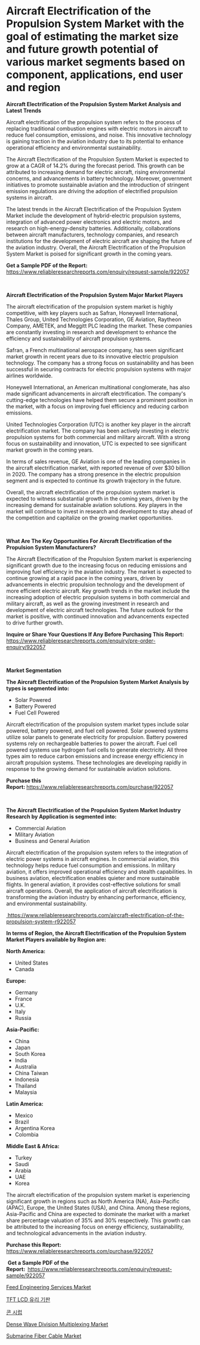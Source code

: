 <p><h1>Aircraft Electrification of the Propulsion System Market with the goal of estimating the market size and future growth potential of various market segments based on component, applications, end user and region</h1></p><p><strong>Aircraft Electrification of the Propulsion System Market Analysis and Latest Trends</strong></p>
<p><p>Aircraft electrification of the propulsion system refers to the process of replacing traditional combustion engines with electric motors in aircraft to reduce fuel consumption, emissions, and noise. This innovative technology is gaining traction in the aviation industry due to its potential to enhance operational efficiency and environmental sustainability.</p><p>The Aircraft Electrification of the Propulsion System Market is expected to grow at a CAGR of 14.2% during the forecast period. This growth can be attributed to increasing demand for electric aircraft, rising environmental concerns, and advancements in battery technology. Moreover, government initiatives to promote sustainable aviation and the introduction of stringent emission regulations are driving the adoption of electrified propulsion systems in aircraft.</p><p>The latest trends in the Aircraft Electrification of the Propulsion System Market include the development of hybrid-electric propulsion systems, integration of advanced power electronics and electric motors, and research on high-energy-density batteries. Additionally, collaborations between aircraft manufacturers, technology companies, and research institutions for the development of electric aircraft are shaping the future of the aviation industry. Overall, the Aircraft Electrification of the Propulsion System Market is poised for significant growth in the coming years.</p></p>
<p><strong>Get a Sample PDF of the Report:&nbsp;</strong> <a href="https://www.reliableresearchreports.com/enquiry/request-sample/922057">https://www.reliableresearchreports.com/enquiry/request-sample/922057</a></p>
<p>&nbsp;</p>
<p><strong>Aircraft Electrification of the Propulsion System Major Market Players</strong></p>
<p><p>The aircraft electrification of the propulsion system market is highly competitive, with key players such as Safran, Honeywell International, Thales Group, United Technologies Corporation, GE Aviation, Raytheon Company, AMETEK, and Meggitt PLC leading the market. These companies are constantly investing in research and development to enhance the efficiency and sustainability of aircraft propulsion systems.</p><p>Safran, a French multinational aerospace company, has seen significant market growth in recent years due to its innovative electric propulsion technology. The company has a strong focus on sustainability and has been successful in securing contracts for electric propulsion systems with major airlines worldwide.</p><p>Honeywell International, an American multinational conglomerate, has also made significant advancements in aircraft electrification. The company's cutting-edge technologies have helped them secure a prominent position in the market, with a focus on improving fuel efficiency and reducing carbon emissions.</p><p>United Technologies Corporation (UTC) is another key player in the aircraft electrification market. The company has been actively investing in electric propulsion systems for both commercial and military aircraft. With a strong focus on sustainability and innovation, UTC is expected to see significant market growth in the coming years.</p><p>In terms of sales revenue, GE Aviation is one of the leading companies in the aircraft electrification market, with reported revenue of over $30 billion in 2020. The company has a strong presence in the electric propulsion segment and is expected to continue its growth trajectory in the future.</p><p>Overall, the aircraft electrification of the propulsion system market is expected to witness substantial growth in the coming years, driven by the increasing demand for sustainable aviation solutions. Key players in the market will continue to invest in research and development to stay ahead of the competition and capitalize on the growing market opportunities.</p></p>
<p>&nbsp;</p>
<p><strong>What Are The Key Opportunities For Aircraft Electrification of the Propulsion System Manufacturers?</strong></p>
<p><p>The Aircraft Electrification of the Propulsion System market is experiencing significant growth due to the increasing focus on reducing emissions and improving fuel efficiency in the aviation industry. The market is expected to continue growing at a rapid pace in the coming years, driven by advancements in electric propulsion technology and the development of more efficient electric aircraft. Key growth trends in the market include the increasing adoption of electric propulsion systems in both commercial and military aircraft, as well as the growing investment in research and development of electric aircraft technologies. The future outlook for the market is positive, with continued innovation and advancements expected to drive further growth.</p></p>
<p><strong>Inquire or Share Your Questions If Any Before Purchasing This Report:</strong> <a href="https://www.reliableresearchreports.com/enquiry/pre-order-enquiry/922057">https://www.reliableresearchreports.com/enquiry/pre-order-enquiry/922057</a></p>
<p>&nbsp;</p>
<p><strong>Market Segmentation</strong></p>
<p><strong>The Aircraft Electrification of the Propulsion System Market Analysis by types is segmented into:</strong></p>
<p><ul><li>Solar Powered</li><li>Battery Powered</li><li>Fuel Cell Powered</li></ul></p>
<p><p>Aircraft electrification of the propulsion system market types include solar powered, battery powered, and fuel cell powered. Solar powered systems utilize solar panels to generate electricity for propulsion. Battery powered systems rely on rechargeable batteries to power the aircraft. Fuel cell powered systems use hydrogen fuel cells to generate electricity. All three types aim to reduce carbon emissions and increase energy efficiency in aircraft propulsion systems. These technologies are developing rapidly in response to the growing demand for sustainable aviation solutions.</p></p>
<p><strong>Purchase this Report:&nbsp;</strong><a href="https://www.reliableresearchreports.com/purchase/922057">https://www.reliableresearchreports.com/purchase/922057</a></p>
<p>&nbsp;</p>
<p><strong>The Aircraft Electrification of the Propulsion System Market Industry Research by Application is segmented into:</strong></p>
<p><ul><li>Commercial Aviation</li><li>Military Aviation</li><li>Business and General Aviation</li></ul></p>
<p><p>Aircraft electrification of the propulsion system refers to the integration of electric power systems in aircraft engines. In commercial aviation, this technology helps reduce fuel consumption and emissions. In military aviation, it offers improved operational efficiency and stealth capabilities. In business aviation, electrification enables quieter and more sustainable flights. In general aviation, it provides cost-effective solutions for small aircraft operations. Overall, the application of aircraft electrification is transforming the aviation industry by enhancing performance, efficiency, and environmental sustainability.</p></p>
<p><a href="https://www.reliableresearchreports.com/aircraft-electrification-of-the-propulsion-system-r922057">&nbsp;https://www.reliableresearchreports.com/aircraft-electrification-of-the-propulsion-system-r922057</a></p>
<p><strong>In terms of Region, the Aircraft Electrification of the Propulsion System Market Players available by Region are:</strong></p>
<p>
    <p> <strong> North America: </strong>
        <ul>
            <li>United States</li>
            <li>Canada</li>
        </ul>
        </p> 
    <p> <strong> Europe: </strong>
        <ul>
            <li>Germany</li>
            <li>France</li>
            <li>U.K.</li>
            <li>Italy</li>
            <li>Russia</li>
        </ul>
        </p> 
    <p> <strong> Asia-Pacific: </strong>
        <ul>
            <li>China</li>
            <li>Japan</li>
            <li>South Korea</li>
            <li>India</li>
            <li>Australia</li>
            <li>China Taiwan</li>
            <li>Indonesia</li>
            <li>Thailand</li>
            <li>Malaysia</li>
        </ul>
        </p> 
    <p> <strong> Latin America: </strong>
        <ul>
            <li>Mexico</li>
            <li>Brazil</li>
            <li>Argentina Korea</li>
            <li>Colombia</li>
        </ul>
        </p> 
    <p> <strong> Middle East & Africa: </strong>
        <ul>
            <li>Turkey</li>
            <li>Saudi</li>
            <li>Arabia</li>
            <li>UAE</li>
            <li>Korea</li>
        </ul>
    </p>
    </p>
<p><p>The aircraft electrification of the propulsion system market is experiencing significant growth in regions such as North America (NA), Asia-Pacific (APAC), Europe, the United States (USA), and China. Among these regions, Asia-Pacific and China are expected to dominate the market with a market share percentage valuation of 35% and 30% respectively. This growth can be attributed to the increasing focus on energy efficiency, sustainability, and technological advancements in the aviation industry.</p></p>
<p><strong>Purchase this Report: </strong><a href="https://www.reliableresearchreports.com/purchase/922057">https://www.reliableresearchreports.com/purchase/922057</a></p>
<p>&nbsp;<strong>Get a Sample PDF of the Report:&nbsp;&nbsp;</strong><a href="https://www.reliableresearchreports.com/enquiry/request-sample/922057">https://www.reliableresearchreports.com/enquiry/request-sample/922057</a></p>
<p><strong></strong></p>
<p><p><a href="https://github.com/tamvrosiya/Market-Research-Report-List-4/blob/main/feed-engineering-services-market.md">Feed Engineering Services Market</a></p><p><a href="https://medium.com/@cheddar67856/tft-lcd-glass-%EA%B8%B0%ED%8C%90-%EC%8B%9C%EC%9E%A5-%EB%A9%94%ED%8A%B8%EB%A6%AD%EC%8A%A4-%ED%95%B4%EC%84%9D-%EC%8B%9C%EC%9E%A5-%EC%A0%90%EC%9C%A0%EC%9C%A8-%ED%8A%B8%EB%A0%8C%EB%93%9C-%EB%B0%8F-%EC%84%B1%EC%9E%A5-%EC%96%91%EC%83%81-61b6672f0dd5">TFT LCD 유리 기판</a></p><p><a href="https://medium.com/@sherlock567567/%EC%98%A5%EC%88%98%EC%88%98-%EC%8B%9C%EB%9F%BD-%EC%8B%9C%EC%9E%A5-%EC%A0%90%EC%9C%A0%EC%9C%A8-%EB%B3%80%ED%99%94-%EB%B0%8F-%EC%8B%9C%EC%9E%A5-%EC%84%B1%EC%9E%A5-%EC%B6%94%EC%9D%B4-2024%EB%85%84-2031%EB%85%84-797e72702347">콘 시럽</a></p><p><a href="https://www.linkedin.com/pulse/dense-wave-division-multiplexing-market-furnishes-information-cvffe?trackingId=VKuKFIoznL83AACXZRDPyQ%3D%3D">Dense Wave Division Multiplexing Market</a></p><p><a href="https://www.linkedin.com/pulse/submarine-fiber-cable-market-share-evolution-growth-trends-bmiye?trackingId=QVxC%2FYJQydXO%2B8sTah9n3Q%3D%3D">Submarine Fiber Cable Market</a></p></p>